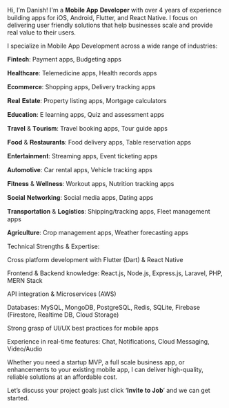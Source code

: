 Hi, I’m Danish! I'm a 𝐌𝐨𝐛𝐢𝐥𝐞 𝐀𝐩𝐩 𝐃𝐞𝐯𝐞𝐥𝐨𝐩𝐞𝐫 with over 4 years of experience building apps for iOS, Android, Flutter, and React Native. I focus on delivering user friendly solutions that help businesses scale and provide real value to their users.

I specialize in Mobile App Development across a wide range of industries:

𝐅𝐢𝐧𝐭𝐞𝐜𝐡: Payment apps, Budgeting apps

𝐇𝐞𝐚𝐥𝐭𝐡𝐜𝐚𝐫𝐞: Telemedicine apps, Health records apps

𝐄𝐜𝐨𝐦𝐦𝐞𝐫𝐜𝐞: Shopping apps, Delivery tracking apps

𝐑𝐞𝐚𝐥 𝐄𝐬𝐭𝐚𝐭𝐞: Property listing apps, Mortgage calculators

𝐄𝐝𝐮𝐜𝐚𝐭𝐢𝐨𝐧: E learning apps, Quiz and assessment apps

𝐓𝐫𝐚𝐯𝐞𝐥 & 𝐓𝐨𝐮𝐫𝐢𝐬𝐦: Travel booking apps, Tour guide apps

𝐅𝐨𝐨𝐝 & 𝐑𝐞𝐬𝐭𝐚𝐮𝐫𝐚𝐧𝐭𝐬: Food delivery apps, Table reservation apps

𝐄𝐧𝐭𝐞𝐫𝐭𝐚𝐢𝐧𝐦𝐞𝐧𝐭: Streaming apps, Event ticketing apps

𝐀𝐮𝐭𝐨𝐦𝐨𝐭𝐢𝐯𝐞: Car rental apps, Vehicle tracking apps

𝐅𝐢𝐭𝐧𝐞𝐬𝐬 & 𝐖𝐞𝐥𝐥𝐧𝐞𝐬𝐬: Workout apps, Nutrition tracking apps

𝐒𝐨𝐜𝐢𝐚𝐥 𝐍𝐞𝐭𝐰𝐨𝐫𝐤𝐢𝐧𝐠: Social media apps, Dating apps

𝐓𝐫𝐚𝐧𝐬𝐩𝐨𝐫𝐭𝐚𝐭𝐢𝐨𝐧 & 𝐋𝐨𝐠𝐢𝐬𝐭𝐢𝐜𝐬: Shipping/tracking apps, Fleet management apps

𝐀𝐠𝐫𝐢𝐜𝐮𝐥𝐭𝐮𝐫𝐞: Crop management apps, Weather forecasting apps

Technical Strengths & Expertise:

Cross platform development with Flutter (Dart) & React Native

Frontend & Backend knowledge: React.js, Node.js, Express.js, Laravel, PHP, MERN Stack

API integration & Microservices (AWS)

Databases: MySQL, MongoDB, PostgreSQL, Redis, SQLite, Firebase (Firestore, Realtime DB, Cloud Storage)

Strong grasp of UI/UX best practices for mobile apps

Experience in real-time features: Chat, Notifications, Cloud Messaging, Video/Audio

Whether you need a startup MVP, a full scale business app, or enhancements to your existing mobile app, I can deliver high-quality, reliable solutions at an affordable cost.

Let’s discuss your project goals just click ‘𝐈𝐧𝐯𝐢𝐭𝐞 𝐭𝐨 𝐉𝐨𝐛’ and we can get started.
